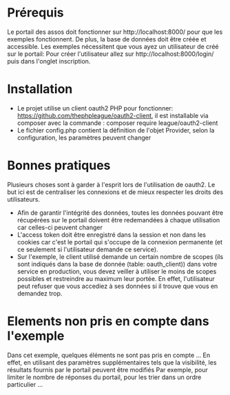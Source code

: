 # Prérequis
Le portail des assos doit fonctionner sur http://localhost:8000/ pour que les exemples fonctionnent.
De plus, la base de données doit être créée et accessible.
Les exemples nécessitent que vous ayez un utilisateur de créé sur le portail:
Pour créer l'utilisateur allez sur http://localhost:8000/login/  puis dans l'onglet inscription.

# Installation
- Le projet utilise un client oauth2 PHP pour fonctionner: https://github.com/thephpleague/oauth2-client, il est installable via composer avec la commande : composer require league/oauth2-client
- Le fichier config.php contient la définition de l'objet Provider, selon la configuration, les paramètres peuvent changer

# Bonnes pratiques
Plusieurs choses sont à garder à l'esprit lors de l'utilisation de oauth2. Le but ici est de centraliser les connexions et de mieux respecter les droits des utilisateurs.
- Afin de garantir l'intégrité des données, toutes les données pouvant être récupérées sur le portail doivent être redemandées à chaque utilisation car celles-ci peuvent changer
- L'access token doit être enregistré dans la session et non dans les cookies car c'est le portail qui s'occupe de la connexion permanente (et ce seulement si l'utilisateur demande ce service).
- Sur l'exemple, le client utilisé demande un certain nombre de scopes (ils sont indiqués dans la base de donnée (table: oauth_client)) dans votre service en production, vous devez veiller à utiliser le moins de scopes possibles et restreindre au maximum leur portée. En effet, l'utilisateur peut refuser que vous accediez à ses données si il trouve que vous en demandez trop.

# Elements non pris en compte dans l'exemple
Dans cet exemple, quelques éléments ne sont pas pris en compte ...
En effet, en utilisant des paramètres supplémentaires tels que la visibilité, les résultats fournis par le portail peuvent être modifiés
Par exemple, pour limiter le nombre de réponses du portail, pour les trier dans un ordre particulier ...
